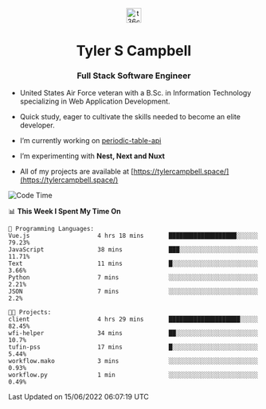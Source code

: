 <p align="center">
<a href="https://www.linkedin.com/in/t36campbell" target="blank"><img align="center" src="https://ik.imagekit.io/t36campbell/Portfolio/linkedin.png.original_m8bbGgPh6.png" alt="t36campbell" height="30" width="30" /></a>
</p>
<h1 align="center">Tyler S Campbell</h1>
<h3 align="center">Full Stack Software Engineer</h3>

* United States Air Force veteran with a B.Sc. in Information Technology specializing in Web Application Development. 

* Quick study, eager to cultivate the skills needed to become an elite developer.

* I’m currently working on [periodic-table-api](https://github.com/t36campbell/periodic-table-api)

* I’m experimenting with **Nest, Next and Nuxt**

* All of my projects are available at [https://tylercampbell.space/](https://tylercampbell.space/)

<!--START_SECTION:waka-->
![Code Time](http://img.shields.io/badge/Code%20Time-1%2C654%20hrs%209%20mins-blue)

📊 **This Week I Spent My Time On** 

```text
💬 Programming Languages: 
Vue.js                   4 hrs 18 mins       ███████████████████░░░░░░   79.23% 
JavaScript               38 mins             ███░░░░░░░░░░░░░░░░░░░░░░   11.71% 
Text                     11 mins             █░░░░░░░░░░░░░░░░░░░░░░░░   3.66% 
Python                   7 mins              ░░░░░░░░░░░░░░░░░░░░░░░░░   2.21% 
JSON                     7 mins              ░░░░░░░░░░░░░░░░░░░░░░░░░   2.2%

🐱‍💻 Projects: 
client                   4 hrs 29 mins       ████████████████████░░░░░   82.45% 
wfi-helper               34 mins             ██░░░░░░░░░░░░░░░░░░░░░░░   10.7% 
tufin-pss                17 mins             █░░░░░░░░░░░░░░░░░░░░░░░░   5.44% 
workflow.mako            3 mins              ░░░░░░░░░░░░░░░░░░░░░░░░░   0.93% 
workflow.py              1 min               ░░░░░░░░░░░░░░░░░░░░░░░░░   0.49%

```


 Last Updated on 15/06/2022 06:07:19 UTC
<!--END_SECTION:waka-->

